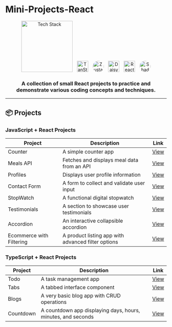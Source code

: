 # Mini-Projects-React

<div align="center">
  <img src="https://skillicons.dev/icons?i=js,ts,react,github" alt="Tech Stack" width="160" style="margin: 0 5px;">
  <img src="https://tanstack.com/assets/logo-color-100w-br5_Ikqp.png" alt="TanStack" width="35" style="margin: 0 5px;">
  <img src="https://encrypted-tbn0.gstatic.com/images?q=tbn:ANd9GcRpHj4UwTW4ANSlNjzQOiiOqfDa6kal9RpF0A&s" alt="Zustand" width="35" style="margin: 0 5px; border-radius:50%">
  <img src="https://img.daisyui.com/images/daisyui/daisyui-logo-2000.png" alt="DaisyUI" width="35" style="margin: 0 5px;">
  <img src="https://react-hook-form.com/images/logo/react-hook-form-logo-only.svg" alt="React Hook Form" width="35" style="margin: 0 5px;">
  <img src="https://avatars.githubusercontent.com/u/139895814?v=4" alt="Shadcn UI" width="35" style="margin: 0 5px; border-radius:50%">  
</div>

<h3 align="center">
  A collection of small React projects to practice and demonstrate various coding concepts and techniques.
</h3>

---

## 📦 Projects

### JavaScript + React Projects

<div align="center">

| Project                  | Description                                        | Link                                                                                                                     |
| ------------------------ | -------------------------------------------------- | ------------------------------------------------------------------------------------------------------------------------ |
| Counter                  | A simple counter app                               | [View](https://github.com/soumadip-dev/Mini-Projects-React/blob/main/BASIC-PROJECT-JS-REACT/src/routes/Counter.jsx)      |
| Meals API                | Fetches and displays meal data from an API         | [View](https://github.com/soumadip-dev/Mini-Projects-React/blob/main/BASIC-PROJECT-JS-REACT/src/routes/Meals.lazy.jsx)   |
| Profiles                 | Displays user profile information                  | [View](https://github.com/soumadip-dev/Mini-Projects-React/blob/main/BASIC-PROJECT-JS-REACT/src/routes/Profiles.jsx)     |
| Contact Form             | A form to collect and validate user input          | [View](https://github.com/soumadip-dev/Mini-Projects-React/blob/main/BASIC-PROJECT-JS-REACT/src/routes/Form.jsx)         |
| StopWatch                | A functional digital stopwatch                     | [View](https://github.com/soumadip-dev/Mini-Projects-React/blob/main/BASIC-PROJECT-JS-REACT/src/routes/StopWatch.jsx)    |
| Testimonials             | A section to showcase user testimonials            | [View](https://github.com/soumadip-dev/Mini-Projects-React/blob/main/BASIC-PROJECT-JS-REACT/src/routes/Testimonials.jsx) |
| Accordion                | An interactive collapsible accordion               | [View](https://github.com/soumadip-dev/Mini-Projects-React/blob/main/BASIC-PROJECT-JS-REACT/src/routes/Accordion.jsx)    |
| Ecommerce with Filtering | A product listing app with advanced filter options | [View](https://github.com/soumadip-dev/Mini-Projects-React/tree/main/E-COMMERCE-FILTERING-PROJECT-JS-REACT)              |

</div>

### TypeScript + React Projects

<div align="center">

| Project   | Description                                                  | Link                                                                                                                        |
| --------- | ------------------------------------------------------------ | --------------------------------------------------------------------------------------------------------------------------- |
| Todo      | A task management app                                        | [View](https://github.com/soumadip-dev/Mini-Projects-React/blob/main/TYPESCRIPT-REACT-LEARNING/src/Components/TodoList.tsx) |
| Tabs      | A tabbed interface component                                 | [View](https://github.com/soumadip-dev/Mini-Projects-React/tree/main/TABS-PROJECT-TS-REACT)                                 |
| Blogs     | A very basic blog app with CRUD operations                   | [View](https://github.com/soumadip-dev/Mini-Projects-React/tree/main/BLOGS-PROJECT-TS_REACT)                                |
| Countdown | A countdown app displaying days, hours, minutes, and seconds | [View](https://github.com/soumadip-dev/Mini-Projects-React/tree/main/COUNTDOWN-PROJECT-TS-REACT)                            |

</div>
